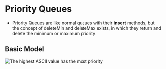 # Priority Queues
* Priority Queues are like normal queues with their **insert** methods, but the concept of deleteMin and deleteMax exists, in which they return and delete the minimum or maximum priority
## Basic Model
![The highest ASCII value has the most priority](https://github.com/FegelSamuel/DSA-Notes/assets/126997597/cd4229db-c71f-4416-8c72-7c561d2d623e)
